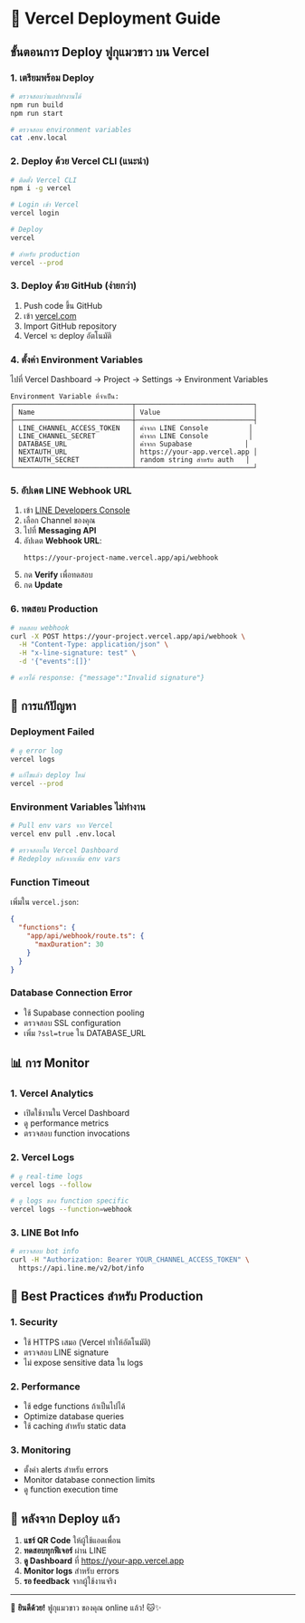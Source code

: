 # 🚀 Vercel Deployment Guide

## ขั้นตอนการ Deploy ฟูกุแมวขาว บน Vercel

### 1. เตรียมพร้อม Deploy

```bash
# ตรวจสอบว่าแอปทำงานได้
npm run build
npm run start

# ตรวจสอบ environment variables
cat .env.local
```

### 2. Deploy ด้วย Vercel CLI (แนะนำ)

```bash
# ติดตั้ง Vercel CLI
npm i -g vercel

# Login เข้า Vercel
vercel login

# Deploy
vercel

# สำหรับ production
vercel --prod
```

### 3. Deploy ด้วย GitHub (ง่ายกว่า)

1. Push code ขึ้น GitHub
2. เข้า [vercel.com](https://vercel.com)
3. Import GitHub repository
4. Vercel จะ deploy อัตโนมัติ

### 4. ตั้งค่า Environment Variables

ไปที่ Vercel Dashboard → Project → Settings → Environment Variables

```
Environment Variable ที่จำเป็น:
┌─────────────────────────────┬─────────────────────────────┐
│ Name                        │ Value                       │
├─────────────────────────────┼─────────────────────────────┤
│ LINE_CHANNEL_ACCESS_TOKEN   │ ค่าจาก LINE Console          │
│ LINE_CHANNEL_SECRET         │ ค่าจาก LINE Console          │
│ DATABASE_URL                │ ค่าจาก Supabase             │
│ NEXTAUTH_URL                │ https://your-app.vercel.app │
│ NEXTAUTH_SECRET             │ random string สำหรับ auth   │
└─────────────────────────────┴─────────────────────────────┘
```

### 5. อัปเดต LINE Webhook URL

1. เข้า [LINE Developers Console](https://developers.line.biz/console/)
2. เลือก Channel ของคุณ
3. ไปที่ **Messaging API**
4. อัปเดต **Webhook URL**:
   ```
   https://your-project-name.vercel.app/api/webhook
   ```
5. กด **Verify** เพื่อทดสอบ
6. กด **Update**

### 6. ทดสอบ Production

```bash
# ทดสอบ webhook
curl -X POST https://your-project.vercel.app/api/webhook \
  -H "Content-Type: application/json" \
  -H "x-line-signature: test" \
  -d '{"events":[]}'

# ควรได้ response: {"message":"Invalid signature"}
```

## 🔧 การแก้ปัญหา

### Deployment Failed
```bash
# ดู error log
vercel logs

# แก้ไขแล้ว deploy ใหม่
vercel --prod
```

### Environment Variables ไม่ทำงาน
```bash
# Pull env vars จาก Vercel
vercel env pull .env.local

# ตรวจสอบใน Vercel Dashboard
# Redeploy หลังจากเพิ่ม env vars
```

### Function Timeout
เพิ่มใน `vercel.json`:
```json
{
  "functions": {
    "app/api/webhook/route.ts": {
      "maxDuration": 30
    }
  }
}
```

### Database Connection Error
- ใช้ Supabase connection pooling
- ตรวจสอบ SSL configuration
- เพิ่ม `?ssl=true` ใน DATABASE_URL

## 📊 การ Monitor

### 1. Vercel Analytics
- เปิดใช้งานใน Vercel Dashboard
- ดู performance metrics
- ตรวจสอบ function invocations

### 2. Vercel Logs
```bash
# ดู real-time logs
vercel logs --follow

# ดู logs ของ function specific
vercel logs --function=webhook
```

### 3. LINE Bot Info
```bash
# ตรวจสอบ bot info
curl -H "Authorization: Bearer YOUR_CHANNEL_ACCESS_TOKEN" \
  https://api.line.me/v2/bot/info
```

## 🎯 Best Practices สำหรับ Production

### 1. Security
- ใช้ HTTPS เสมอ (Vercel ทำให้อัตโนมัติ)
- ตรวจสอบ LINE signature
- ไม่ expose sensitive data ใน logs

### 2. Performance
- ใช้ edge functions ถ้าเป็นไปได้
- Optimize database queries
- ใช้ caching สำหรับ static data

### 3. Monitoring
- ตั้งค่า alerts สำหรับ errors
- Monitor database connection limits
- ดู function execution time

## 🚀 หลังจาก Deploy แล้ว

1. **แชร์ QR Code** ให้ผู้ใช้แอดเพื่อน
2. **ทดสอบทุกฟีเจอร์** ผ่าน LINE
3. **ดู Dashboard** ที่ https://your-app.vercel.app
4. **Monitor logs** สำหรับ errors
5. **รอ feedback** จากผู้ใช้งานจริง

---

🎉 **ยินดีด้วย!** ฟูกุแมวขาว ของคุณ online แล้ว! 🐱✨
